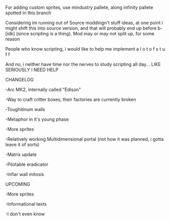 
For adding custom sprites, use mindustry pallete, along infinity pallete spotted in this branch

Considering im running out of Source moddingn't stuff ideas, at one point i might shift this into source version, and that will probably end up before b-[idk] (since scripting is a thing). Mod may or may not split up, for some reason

People who know scripting, i would like to help me implement a l o t o f s t u f f

 And no, i neither have time nor the nerves to study scripting all day... LIKE SERIOUSLY I NEED HELP

CHANGELOG
 
 -Arc MK2, internally called "Edison"
 
 -Way to craft critter boxes, their factories are currently broken

-Toughitinum walls

-Metaphor in it's young phase

-More sprites

-Relatively working Multidimensional portal (not how it was planned, i gotta leave it of sorts)

-Matrix update

-Pilotable eradicator

-Infiar wall mitosis

UPCOMING

-More sprites

-Informational texts

-I don't even know
